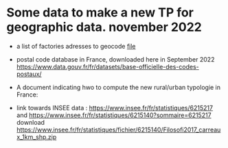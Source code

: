 # Some data to make a new TP for geographic data. november 2022

- a list of factories adresses to geocode [file](https://github.com/cplumejeaud/M2_python/blob/main/data/geography/Usine%20complet_anonyme.xlsx)

- postal code database in France, downloaded here in September 2022
https://www.data.gouv.fr/fr/datasets/base-officielle-des-codes-postaux/

- A document indicating hwo to compute the new rural/urban typologie in France: 

- link towards INSEE data : https://www.insee.fr/fr/statistiques/6215217 and https://www.insee.fr/fr/statistiques/6215140?sommaire=6215217 
download https://www.insee.fr/fr/statistiques/fichier/6215140/Filosofi2017_carreaux_1km_shp.zip
